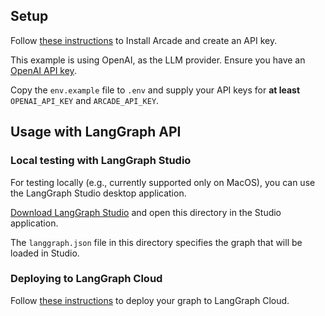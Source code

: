 ## Setup

Follow [these instructions](https://arcade.dev/home/quickstart) to Install Arcade and create an API key.

This example is using OpenAI, as the LLM provider. Ensure you have an [OpenAI API key](https://platform.openai.com/docs/quickstart).

Copy the `env.example` file to `.env` and supply your API keys for **at least** `OPENAI_API_KEY` and `ARCADE_API_KEY`.

## Usage with LangGraph API

### Local testing with LangGraph Studio

For testing locally (e.g., currently supported only on MacOS), you can use the LangGraph Studio desktop application.

[Download LangGraph Studio](https://github.com/langchain-ai/langgraph-studio?tab=readme-ov-file#download) and open this directory in the Studio application.

The `langgraph.json` file in this directory specifies the graph that will be loaded in Studio.

### Deploying to LangGraph Cloud

Follow [these instructions](https://langchain-ai.github.io/langgraph/cloud/quick_start/#deploy-to-cloud) to deploy your graph to LangGraph Cloud.
